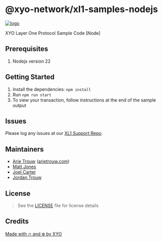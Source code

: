 # @xyo-network/xl1-samples-nodejs

[![logo][]](https://xyo.network)

XYO Layer One Protocol Sample Code [Node]

## Prerequisites

1. Nodejs version 22

## Getting Started

1. Install the dependencies: `npm install`
1. Run `npm run start`
1. To view your transaction, follow instructions at the end of the sample output

## Issues

Please log any issues at our [XL1 Support Repo](https://github.com/XYOracleNetwork/xl1-issues).

## Maintainers

-   [Arie Trouw](https://github.com/arietrouw) ([arietrouw.com](https://arietrouw.com))
-   [Matt Jones](https://github.com/jonesmac)
-   [Joel Carter](https://github.com/JoelBCarter)
-   [Jordan Trouw](https://github.com/jordantrouw)

## License

> See the [LICENSE](LICENSE) file for license details

## Credits

[Made with 🔥 and ❄️ by XYO](https://xyo.network)

[logo]: https://cdn.xy.company/img/brand/XYO_full_colored.png

[npm-badge]: https://img.shields.io/npm/v/@xyo-network/xl1-samples-nodejs.svg
[npm-link]: https://www.npmjs.com/package/@xyo-network/xl1-samples-nodejs

[npm-downloads-badge]: https://img.shields.io/npm/dw/@xyo-network/xl1-samples-nodejs
[npm-license-badge]: https://img.shields.io/npm/l/@xyo-network/xl1-samples-nodejs

[jsdelivr-badge]: https://data.jsdelivr.com/v1/package/npm/@xyo-network/xl1-samples-nodejs/badge
[jsdelivr-link]: https://www.jsdelivr.com/package/npm/@xyo-network/xl1-samples-nodejs

[socket-badge]: https://socket.dev/api/badge/npm/package/@xyo-network/xl1-samples-nodejs
[socket-link]: https://socket.dev/npm/package/@xyo-network/xl1-samples-nodejs
